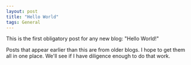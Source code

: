 ```yaml
---
layout: post
title: "Hello World"
tags: General
---
```

This is  the first obligatory post for any new blog: "Hello World!"

Posts that appear earlier than this are from older blogs. I hope to get them all in one place. We'll see if I have diligence enough to do that work.